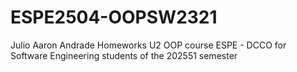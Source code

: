 # ESPE2504-OOPSW2321
Julio Aaron Andrade Homeworks U2 OOP course ESPE - DCCO for Software Engineering students of the 202551 semester

